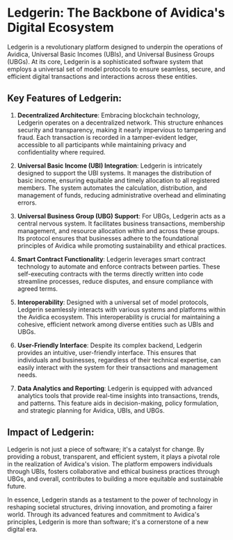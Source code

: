 # Ledgerin: The Backbone of Avidica's Digital Ecosystem

Ledgerin is a revolutionary platform designed to underpin the operations of Avidica, Universal Basic Incomes (UBIs), and Universal Business Groups (UBGs). At its core, Ledgerin is a sophisticated software system that employs a universal set of model protocols to ensure seamless, secure, and efficient digital transactions and interactions across these entities.

## Key Features of Ledgerin:

1. **Decentralized Architecture**: Embracing blockchain technology, Ledgerin operates on a decentralized network. This structure enhances security and transparency, making it nearly impervious to tampering and fraud. Each transaction is recorded in a tamper-evident ledger, accessible to all participants while maintaining privacy and confidentiality where required.

2. **Universal Basic Income (UBI) Integration**: Ledgerin is intricately designed to support the UBI systems. It manages the distribution of basic income, ensuring equitable and timely allocation to all registered members. The system automates the calculation, distribution, and management of funds, reducing administrative overhead and eliminating errors.

3. **Universal Business Group (UBG) Support**: For UBGs, Ledgerin acts as a central nervous system. It facilitates business transactions, membership management, and resource allocation within and across these groups. Its protocol ensures that businesses adhere to the foundational principles of Avidica while promoting sustainability and ethical practices.

4. **Smart Contract Functionality**: Ledgerin leverages smart contract technology to automate and enforce contracts between parties. These self-executing contracts with the terms directly written into code streamline processes, reduce disputes, and ensure compliance with agreed terms.

5. **Interoperability**: Designed with a universal set of model protocols, Ledgerin seamlessly interacts with various systems and platforms within the Avidica ecosystem. This interoperability is crucial for maintaining a cohesive, efficient network among diverse entities such as UBIs and UBGs.

6. **User-Friendly Interface**: Despite its complex backend, Ledgerin provides an intuitive, user-friendly interface. This ensures that individuals and businesses, regardless of their technical expertise, can easily interact with the system for their transactions and management needs.

7. **Data Analytics and Reporting**: Ledgerin is equipped with advanced analytics tools that provide real-time insights into transactions, trends, and patterns. This feature aids in decision-making, policy formulation, and strategic planning for Avidica, UBIs, and UBGs.

## Impact of Ledgerin:

Ledgerin is not just a piece of software; it's a catalyst for change. By providing a robust, transparent, and efficient system, it plays a pivotal role in the realization of Avidica's vision. The platform empowers individuals through UBIs, fosters collaborative and ethical business practices through UBGs, and overall, contributes to building a more equitable and sustainable future.

In essence, Ledgerin stands as a testament to the power of technology in reshaping societal structures, driving innovation, and promoting a fairer world. Through its advanced features and commitment to Avidica's principles, Ledgerin is more than software; it's a cornerstone of a new digital era.
